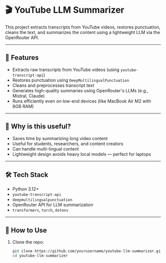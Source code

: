 # 🎬 YouTube LLM Summarizer

This project extracts transcripts from YouTube videos, restores punctuation, cleans the text, and summarizes the content using a lightweight LLM via the OpenRouter API.

---

## 🚀 Features

- Extracts raw transcripts from YouTube videos (using `youtube-transcript-api`)
- Restores punctuation using `DeepMultilingualPunctuation`
- Cleans and preprocesses transcript text
- Generates high-quality summaries using OpenRouter's LLMs (e.g., Mistral, Claude)
- Runs efficiently even on low-end devices (like MacBook Air M2 with 8GB RAM)

---

## 📌 Why is this useful?

- Saves time by summarizing long video content
- Useful for students, researchers, and content creators
- Can handle multi-lingual content
- Lightweight design avoids heavy local models — perfect for laptops

---

## 🛠️ Tech Stack

- Python 3.12+
- `youtube-transcript-api`
- `deepmultilingualpunctuation`
- OpenRouter API for LLM summarization
- `transformers`, `torch`, `dotenv`

---

## 🧪 How to Use

1. Clone the repo:
   ```bash
   git clone https://github.com/yourusername/youtube-llm-summarizer.git
   cd youtube-llm-summarizer
